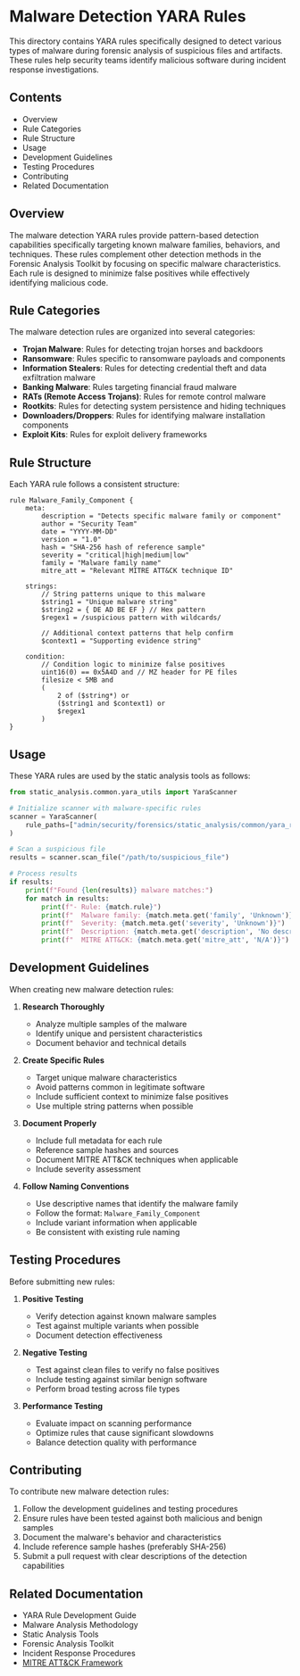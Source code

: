 # Malware Detection YARA Rules

This directory contains YARA rules specifically designed to detect various types of malware during forensic analysis of suspicious files and artifacts. These rules help security teams identify malicious software during incident response investigations.

## Contents

- Overview
- Rule Categories
- Rule Structure
- Usage
- Development Guidelines
- Testing Procedures
- Contributing
- Related Documentation

## Overview

The malware detection YARA rules provide pattern-based detection capabilities specifically targeting known malware families, behaviors, and techniques. These rules complement other detection methods in the Forensic Analysis Toolkit by focusing on specific malware characteristics. Each rule is designed to minimize false positives while effectively identifying malicious code.

## Rule Categories

The malware detection rules are organized into several categories:

- **Trojan Malware**: Rules for detecting trojan horses and backdoors
- **Ransomware**: Rules specific to ransomware payloads and components
- **Information Stealers**: Rules for detecting credential theft and data exfiltration malware
- **Banking Malware**: Rules targeting financial fraud malware
- **RATs (Remote Access Trojans)**: Rules for remote control malware
- **Rootkits**: Rules for detecting system persistence and hiding techniques
- **Downloaders/Droppers**: Rules for identifying malware installation components
- **Exploit Kits**: Rules for exploit delivery frameworks

## Rule Structure

Each YARA rule follows a consistent structure:

```yara
rule Malware_Family_Component {
    meta:
        description = "Detects specific malware family or component"
        author = "Security Team"
        date = "YYYY-MM-DD"
        version = "1.0"
        hash = "SHA-256 hash of reference sample"
        severity = "critical|high|medium|low"
        family = "Malware family name"
        mitre_att = "Relevant MITRE ATT&CK technique ID"

    strings:
        // String patterns unique to this malware
        $string1 = "Unique malware string"
        $string2 = { DE AD BE EF } // Hex pattern
        $regex1 = /suspicious pattern with wildcards/

        // Additional context patterns that help confirm
        $context1 = "Supporting evidence string"

    condition:
        // Condition logic to minimize false positives
        uint16(0) == 0x5A4D and // MZ header for PE files
        filesize < 5MB and
        (
            2 of ($string*) or
            ($string1 and $context1) or
            $regex1
        )
}
```

## Usage

These YARA rules are used by the static analysis tools as follows:

```python
from static_analysis.common.yara_utils import YaraScanner

# Initialize scanner with malware-specific rules
scanner = YaraScanner(
    rule_paths=["admin/security/forensics/static_analysis/common/yara_rules/malware"]
)

# Scan a suspicious file
results = scanner.scan_file("/path/to/suspicious_file")

# Process results
if results:
    print(f"Found {len(results)} malware matches:")
    for match in results:
        print(f"- Rule: {match.rule}")
        print(f"  Malware family: {match.meta.get('family', 'Unknown')}")
        print(f"  Severity: {match.meta.get('severity', 'Unknown')}")
        print(f"  Description: {match.meta.get('description', 'No description')}")
        print(f"  MITRE ATT&CK: {match.meta.get('mitre_att', 'N/A')}")
```

## Development Guidelines

When creating new malware detection rules:

1. **Research Thoroughly**
   - Analyze multiple samples of the malware
   - Identify unique and persistent characteristics
   - Document behavior and technical details

2. **Create Specific Rules**
   - Target unique malware characteristics
   - Avoid patterns common in legitimate software
   - Include sufficient context to minimize false positives
   - Use multiple string patterns when possible

3. **Document Properly**
   - Include full metadata for each rule
   - Reference sample hashes and sources
   - Document MITRE ATT&CK techniques when applicable
   - Include severity assessment

4. **Follow Naming Conventions**
   - Use descriptive names that identify the malware family
   - Follow the format: `Malware_Family_Component`
   - Include variant information when applicable
   - Be consistent with existing rule naming

## Testing Procedures

Before submitting new rules:

1. **Positive Testing**
   - Verify detection against known malware samples
   - Test against multiple variants when possible
   - Document detection effectiveness

2. **Negative Testing**
   - Test against clean files to verify no false positives
   - Include testing against similar benign software
   - Perform broad testing across file types

3. **Performance Testing**
   - Evaluate impact on scanning performance
   - Optimize rules that cause significant slowdowns
   - Balance detection quality with performance

## Contributing

To contribute new malware detection rules:

1. Follow the development guidelines and testing procedures
2. Ensure rules have been tested against both malicious and benign samples
3. Document the malware's behavior and characteristics
4. Include reference sample hashes (preferably SHA-256)
5. Submit a pull request with clear descriptions of the detection capabilities

## Related Documentation

- YARA Rule Development Guide
- Malware Analysis Methodology
- Static Analysis Tools
- Forensic Analysis Toolkit
- Incident Response Procedures
- [MITRE ATT&CK Framework](https://attack.mitre.org/)
